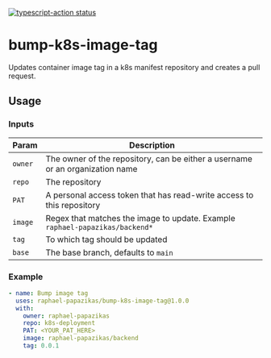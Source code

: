 <a href="https://github.com/actions/typescript-action/actions"><img alt="typescript-action status" src="https://github.com/actions/typescript-action/workflows/build-test/badge.svg"></a>
# bump-k8s-image-tag
Updates container image tag in a k8s manifest repository and creates a pull request.

## Usage
### Inputs

| Param   | Description                                                                   |
|---------|-------------------------------------------------------------------------------|
| `owner` | The owner of the repository, can be either a username or an organization name |
| `repo`  | The repository                                                                |
| `PAT`   | A personal access token that has read-write access to this repository         |
| `image` | Regex that matches the image to update. Example `raphael-papazikas/backend*`  |
| `tag`   | To which tag should be updated                                                |
| `base`  | The base branch, defaults to `main`                                           |

### Example

```yaml
- name: Bump image tag
  uses: raphael-papazikas/bump-k8s-image-tag@1.0.0
  with:
    owner: raphael-papazikas
    repo: k8s-deployment
    PAT: <YOUR_PAT_HERE>
    image: raphael-papazikas/backend
    tag: 0.0.1
```
